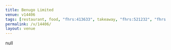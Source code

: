 ```yaml
---
title: Benugo Limited
venue: v14406
tags: [restaurant, food, "fhrs:413633", takeaway, "fhrs:521232", "fhrs:635422"]
permalink: /v/14406/
layout: venue
---
```

null